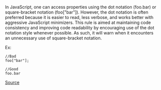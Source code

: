 In JavaScript, one can access properties using the dot notation (foo.bar) or square-bracket notation (foo["bar"]). However, the dot notation is often preferred because it is easier to read, less verbose, and works better with aggressive JavaScript minimizers.
This rule is aimed at maintaining code consistency and improving code readability by encouraging use of the dot notation style whenever possible. As such, it will warn when it encounters an unnecessary use of square-bracket notation.

Ex:

```
//Bad
foo["bar"];

//Good
foo.bar

```

[Source](http://eslint.org/docs/rules/dot-notation)
